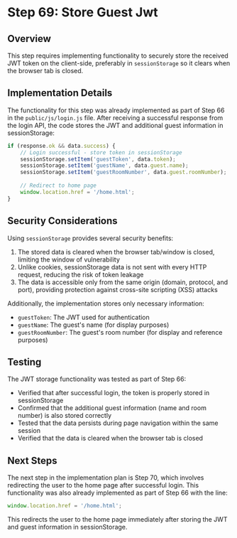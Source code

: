 # Step 69: Store Guest Jwt

## Overview

This step requires implementing functionality to securely store the received JWT token on the client-side, preferably in `sessionStorage` so it clears when the browser tab is closed.

## Implementation Details

The functionality for this step was already implemented as part of Step 66 in the `public/js/login.js` file. After receiving a successful response from the login API, the code stores the JWT and additional guest information in sessionStorage:

```javascript
if (response.ok && data.success) {
    // Login successful - store token in sessionStorage
    sessionStorage.setItem('guestToken', data.token);
    sessionStorage.setItem('guestName', data.guest.name);
    sessionStorage.setItem('guestRoomNumber', data.guest.roomNumber);
    
    // Redirect to home page
    window.location.href = '/home.html';
}
```

## Security Considerations

Using `sessionStorage` provides several security benefits:
1. The stored data is cleared when the browser tab/window is closed, limiting the window of vulnerability
2. Unlike cookies, sessionStorage data is not sent with every HTTP request, reducing the risk of token leakage
3. The data is accessible only from the same origin (domain, protocol, and port), providing protection against cross-site scripting (XSS) attacks

Additionally, the implementation stores only necessary information:
- `guestToken`: The JWT used for authentication
- `guestName`: The guest's name (for display purposes)
- `guestRoomNumber`: The guest's room number (for display and reference purposes)

## Testing

The JWT storage functionality was tested as part of Step 66:
- Verified that after successful login, the token is properly stored in sessionStorage
- Confirmed that the additional guest information (name and room number) is also stored correctly
- Tested that the data persists during page navigation within the same session
- Verified that the data is cleared when the browser tab is closed

## Next Steps

The next step in the implementation plan is Step 70, which involves redirecting the user to the home page after successful login. This functionality was also already implemented as part of Step 66 with the line:

```javascript
window.location.href = '/home.html';
```

This redirects the user to the home page immediately after storing the JWT and guest information in sessionStorage. 